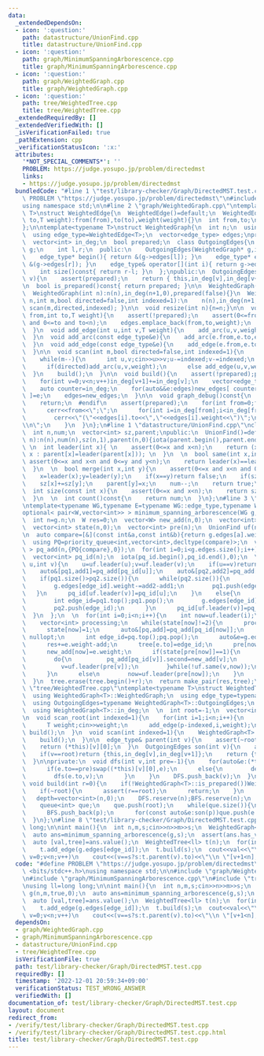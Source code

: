 ```yaml
---
data:
  _extendedDependsOn:
  - icon: ':question:'
    path: datastructure/UnionFind.cpp
    title: datastructure/UnionFind.cpp
  - icon: ':question:'
    path: graph/MinimumSpanningArborescence.cpp
    title: graph/MinimumSpanningArborescence.cpp
  - icon: ':question:'
    path: graph/WeightedGraph.cpp
    title: graph/WeightedGraph.cpp
  - icon: ':question:'
    path: tree/WeightedTree.cpp
    title: tree/WeightedTree.cpp
  _extendedRequiredBy: []
  _extendedVerifiedWith: []
  _isVerificationFailed: true
  _pathExtension: cpp
  _verificationStatusIcon: ':x:'
  attributes:
    '*NOT_SPECIAL_COMMENTS*': ''
    PROBLEM: https://judge.yosupo.jp/problem/directedmst
    links:
    - https://judge.yosupo.jp/problem/directedmst
  bundledCode: "#line 1 \"test/library-checker/Graph/DirectedMST.test.cpp\"\n#define\
    \ PROBLEM \"https://judge.yosupo.jp/problem/directedmst\"\n#include <bits/stdc++.h>\n\
    using namespace std;\n\n#line 2 \"graph/WeightedGraph.cpp\"\ntemplate<typename\
    \ T>\nstruct WeightedEdge{\n  WeightedEdge()=default;\n  WeightedEdge(int from,int\
    \ to,T weight):from(from),to(to),weight(weight){}\n  int from,to;\n  T weight;\n\
    };\n\ntemplate<typename T>\nstruct WeightedGraph{\n  int n;\n  using weight_type=T;\n\
    \  using edge_type=WeightedEdge<T>;\n  vector<edge_type> edges;\nprotected:\n\
    \  vector<int> in_deg;\n  bool prepared;\n  class OutgoingEdges{\n    WeightedGraph*\
    \ g;\n    int l,r;\n  public:\n    OutgoingEdges(WeightedGraph* g,int l,int r):g(g),l(l),r(r){}\n\
    \    edge_type* begin(){ return &(g->edges[l]); }\n    edge_type* end(){ return\
    \ &(g->edges[r]); }\n    edge_type& operator[](int i){ return g->edges[l+i]; }\n\
    \    int size()const{ return r-l; }\n  };\npublic:\n  OutgoingEdges operator[](int\
    \ v){\n    assert(prepared);\n    return { this,in_deg[v],in_deg[v+1] };\n  }\n\
    \n  bool is_prepared()const{ return prepared; }\n\n  WeightedGraph():n(0),in_deg(1,0),prepared(false){}\n\
    \  WeightedGraph(int n):n(n),in_deg(n+1,0),prepared(false){}\n  WeightedGraph(int\
    \ n,int m,bool directed=false,int indexed=1):\n    n(n),in_deg(n+1,0),prepared(false){\
    \ scan(m,directed,indexed); }\n\n  void resize(int n){n=n;}\n\n  void add_arc(int\
    \ from,int to,T weight){\n    assert(!prepared);\n    assert(0<=from and from<n\
    \ and 0<=to and to<n);\n    edges.emplace_back(from,to,weight);\n    in_deg[from+1]++;\n\
    \  }\n  void add_edge(int u,int v,T weight){\n    add_arc(u,v,weight);\n    add_arc(v,u,weight);\n\
    \  }\n  void add_arc(const edge_type&e){\n    add_arc(e.from,e.to,e.weight);\n\
    \  }\n  void add_edge(const edge_type&e){\n    add_edge(e.from,e.to,e.weight);\n\
    \  }\n\n  void scan(int m,bool directed=false,int indexed=1){\n    edges.reserve(directed?m:2*m);\n\
    \    while(m--){\n      int u,v;cin>>u>>v;u-=indexed;v-=indexed;\n      T weight;cin>>weight;\n\
    \      if(directed)add_arc(u,v,weight);\n      else add_edge(u,v,weight);\n  \
    \  }\n    build();\n  }\n\n  void build(){\n    assert(!prepared);prepared=true;\n\
    \    for(int v=0;v<n;v++)in_deg[v+1]+=in_deg[v];\n    vector<edge_type> new_edges(in_deg.back());\n\
    \    auto counter=in_deg;\n    for(auto&&e:edges)new_edges[ counter[e.from]++\
    \ ]=e;\n    edges=new_edges;\n  }\n\n  void graph_debug()const{\n  #ifndef __LOCAL\n\
    \    return;\n  #endif\n    assert(prepared);\n    for(int from=0;from<n;from++){\n\
    \      cerr<<from<<\";\";\n      for(int i=in_deg[from];i<in_deg[from+1];i++)\n\
    \        cerr<<\"(\"<<edges[i].to<<\",\"<<edges[i].weight<<\")\";\n      cerr<<\"\
    \\n\";\n    }\n  }\n};\n#line 1 \"datastructure/UnionFind.cpp\"\nclass UnionFind{\n\
    \  int n,num;\n  vector<int> sz,parent;\npublic:\n  UnionFind()=default;\n  UnionFind(int\
    \ n):n(n),num(n),sz(n,1),parent(n,0){iota(parent.begin(),parent.end(),0);}\n \
    \ \n  int leader(int x){ \n    assert(0<=x and x<n);\n    return (x==parent[x]?\
    \ x : parent[x]=leader(parent[x])); \n  }\n  \n  bool same(int x,int y){\n   \
    \ assert(0<=x and x<n and 0<=y and y<n);\n    return leader(x)==leader(y); \n\
    \  }\n  \n  bool merge(int x,int y){\n    assert(0<=x and x<n and 0<=y and y<n);\n\
    \    x=leader(x);y=leader(y);\n    if(x==y)return false;\n    if(sz[x]<sz[y])swap(x,y);\n\
    \    sz[x]+=sz[y];\n    parent[y]=x;\n    num--;\n    return true;\n  }\n  \n\
    \  int size(const int x){\n    assert(0<=x and x<n);\n    return sz[leader(x)];\n\
    \  }\n  \n  int count()const{\n    return num;\n  }\n};\n#line 3 \"graph/MinimumSpanningArborescence.cpp\"\
    \ntemplate<typename WG,typename E=typename WG::edge_type,typename W=typename WG::weight_type>\n\
    optional< pair<W,vector<int>> > minimum_spanning_arborescence(WG g,int r=0){\n\
    \  int n=g.n;\n  W res=0;\n  vector<W> new_add(n,0);\n  vector<int> tree(n);\n\
    \  vector<int> state(n,0);\n  vector<int> pre(n);\n  UnionFind uf(n);\n  state[r]=2;\n\
    \n  auto compare=[&](const int&a,const int&b){return g.edges[a].weight>g.edges[b].weight;};\n\
    \  using PQ=priority_queue<int,vector<int>,decltype(compare)>;\n  vector< pair<PQ,W>\
    \ > pq_add(n,{PQ{compare},0});\n  for(int i=0;i<g.edges.size();i++)\n    pq_add[g.edges[i].to].first.push(i);\n\
    \  vector<int> pq_id(n);\n  iota(pq_id.begin(),pq_id.end(),0);\n  \n  auto merge=[&](int\
    \ u,int v){\n    u=uf.leader(u);v=uf.leader(v);\n    if(u==v)return;\n    uf.merge(u,v);\n\
    \    auto&[pq1,add1]=pq_add[pq_id[u]];\n    auto&[pq2,add2]=pq_add[pq_id[v]];\n\
    \    if(pq1.size()>pq2.size()){\n      while(pq2.size()){\n        int edge_id=pq2.top();pq2.pop();\n\
    \        g.edges[edge_id].weight-=add2-add1;\n        pq1.push(edge_id);\n   \
    \   }\n      pq_id[uf.leader(v)]=pq_id[u];\n    }\n    else{\n      while(pq1.size()){\n\
    \        int edge_id=pq1.top();pq1.pop();\n        g.edges[edge_id].weight-=add1-add2;\n\
    \        pq2.push(edge_id);\n      }\n      pq_id[uf.leader(v)]=pq_id[v];\n  \
    \  }\n  };\n  \n  for(int i=0;i<n;i++){\n    int now=uf.leader(i);\n    if(state[now])continue;\n\
    \    vector<int> processing;\n    while(state[now]!=2){\n      processing.push_back(now);\n\
    \      state[now]=1;\n      auto&[pq,add]=pq_add[pq_id[now]];\n      if(!pq.size())return\
    \ nullopt;\n      int edge_id=pq.top();pq.pop();\n      auto&e=g.edges[edge_id];\n\
    \      res+=e.weight-add;\n      tree[e.to]=edge_id;\n      pre[now]=uf.leader(e.from);\n\
    \      new_add[now]=e.weight;\n      if(state[pre[now]]==1){\n        int v=now;\n\
    \        do{\n          pq_add[pq_id[v]].second=new_add[v];\n          merge(v,now);\n\
    \          v=uf.leader(pre[v]);\n        }while(!uf.same(v,now));\n        now=uf.leader(now);\n\
    \      }\n      else\n        now=uf.leader(pre[now]);\n    }\n    for(int v:processing)state[v]=2;\n\
    \  }\n  tree.erase(tree.begin()+r);\n  return make_pair(res,tree);\n}\n#line 3\
    \ \"tree/WeightedTree.cpp\"\ntemplate<typename T>\nstruct WeightedTree:WeightedGraph<T>{\n\
    \  using WeightedGraph<T>::WeightedGraph;\n  using edge_type=typename WeightedGraph<T>::edge_type;\n\
    \  using OutgoingEdges=typename WeightedGraph<T>::OutgoingEdges;\n  using WeightedGraph<T>::n;\n\
    \  using WeightedGraph<T>::in_deg;\n  \n  int root=-1;\n  vector<int> DFS,BFS,depth;\n\
    \n  void scan_root(int indexed=1){\n    for(int i=1;i<n;i++){\n      int p;cin>>p;\n\
    \      T weight;cin>>weight;\n      add_edge(p-indexed,i,weight);\n    }\n   \
    \ build();\n  }\n  void scan(int indexed=1){\n    WeightedGraph<T>::scan(n-1,false,indexed);\n\
    \    build();\n  }\n\n  edge_type& parent(int v){\n    assert(~root and root!=v);\n\
    \    return (*this)[v][0];\n  }\n  OutgoingEdges son(int v){\n    assert(~root);\n\
    \    if(v==root)return {this,in_deg[v],in_deg[v+1]};\n    return {this,in_deg[v]+1,in_deg[v+1]};\n\
    \  }\n\nprivate:\n  void dfs(int v,int pre=-1){\n    for(auto&e:(*this)[v]){\n\
    \      if(e.to==pre)swap((*this)[v][0],e);\n      else{\n        depth[e.to]=depth[v]+1;\n\
    \        dfs(e.to,v);\n      }\n    }\n    DFS.push_back(v);\n  }\npublic:\n \
    \ void build(int r=0){\n    if(!WeightedGraph<T>::is_prepared())WeightedGraph<T>::build();\n\
    \    if(~root){\n      assert(r==root);\n      return;\n    }\n    root=r;\n \
    \   depth=vector<int>(n,0);\n    DFS.reserve(n);BFS.reserve(n);\n    dfs(root);\n\
    \    queue<int> que;\n    que.push(root);\n    while(que.size()){\n      int p=que.front();que.pop();\n\
    \      BFS.push_back(p);\n      for(const auto&e:son(p))que.push(e.to);\n    }\n\
    \  }\n};\n#line 8 \"test/library-checker/Graph/DirectedMST.test.cpp\"\nusing ll=long\
    \ long;\n\nint main(){\n  int n,m,s;cin>>n>>m>>s;\n  WeightedGraph<ll> g(n,m,true,0);\n\
    \  auto ans=minimum_spanning_arborescence(g,s);\n  assert(ans.has_value());\n\
    \  auto [val,tree]=ans.value();\n  WeightedTree<ll> t(n);\n  for(int edge_id:tree)\n\
    \    t.add_edge(g.edges[edge_id]);\n  t.build(s);\n  cout<<val<<\"\\n\";\n  for(int\
    \ v=0;v<n;v++)\n    cout<<(v==s?s:t.parent(v).to)<<\"\\n \"[v+1<n];\n}\n"
  code: "#define PROBLEM \"https://judge.yosupo.jp/problem/directedmst\"\n#include\
    \ <bits/stdc++.h>\nusing namespace std;\n\n#include \"graph/WeightedGraph.cpp\"\
    \n#include \"graph/MinimumSpanningArborescence.cpp\"\n#include \"tree/WeightedTree.cpp\"\
    \nusing ll=long long;\n\nint main(){\n  int n,m,s;cin>>n>>m>>s;\n  WeightedGraph<ll>\
    \ g(n,m,true,0);\n  auto ans=minimum_spanning_arborescence(g,s);\n  assert(ans.has_value());\n\
    \  auto [val,tree]=ans.value();\n  WeightedTree<ll> t(n);\n  for(int edge_id:tree)\n\
    \    t.add_edge(g.edges[edge_id]);\n  t.build(s);\n  cout<<val<<\"\\n\";\n  for(int\
    \ v=0;v<n;v++)\n    cout<<(v==s?s:t.parent(v).to)<<\"\\n \"[v+1<n];\n}"
  dependsOn:
  - graph/WeightedGraph.cpp
  - graph/MinimumSpanningArborescence.cpp
  - datastructure/UnionFind.cpp
  - tree/WeightedTree.cpp
  isVerificationFile: true
  path: test/library-checker/Graph/DirectedMST.test.cpp
  requiredBy: []
  timestamp: '2022-12-01 20:59:34+09:00'
  verificationStatus: TEST_WRONG_ANSWER
  verifiedWith: []
documentation_of: test/library-checker/Graph/DirectedMST.test.cpp
layout: document
redirect_from:
- /verify/test/library-checker/Graph/DirectedMST.test.cpp
- /verify/test/library-checker/Graph/DirectedMST.test.cpp.html
title: test/library-checker/Graph/DirectedMST.test.cpp
---
```

